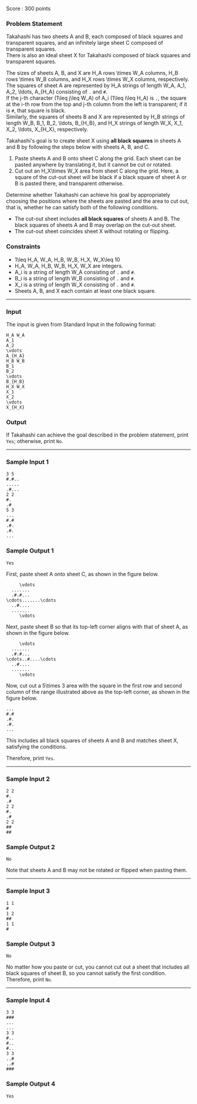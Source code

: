 Score : 300 points

### Problem Statement

Takahashi has two sheets A and B, each composed of black squares and transparent squares, and an infinitely large sheet C composed of transparent squares.  
There is also an ideal sheet X for Takahashi composed of black squares and transparent squares.

The sizes of sheets A, B, and X are H\_A rows \times W\_A columns, H\_B rows \times W\_B columns, and H\_X rows \times W\_X columns, respectively.  
The squares of sheet A are represented by H\_A strings of length W\_A, A\_1, A\_2, \ldots, A\_{H\_A} consisting of `.` and `#`.  
If the j-th character (1\leq j\leq W\_A) of A\_i (1\leq i\leq H\_A) is `.`, the square at the i-th row from the top and j-th column from the left is transparent; if it is `#`, that square is black.  
Similarly, the squares of sheets B and X are represented by H\_B strings of length W\_B, B\_1, B\_2, \ldots, B\_{H\_B}, and H\_X strings of length W\_X, X\_1, X\_2, \ldots, X\_{H\_X}, respectively.

Takahashi's goal is to create sheet X using **all black squares** in sheets A and B by following the steps below with sheets A, B, and C.

1. Paste sheets A and B onto sheet C along the grid. Each sheet can be pasted anywhere by translating it, but it cannot be cut or rotated.
2. Cut out an H\_X\times W\_X area from sheet C along the grid. Here, a square of the cut-out sheet will be black if a black square of sheet A or B is pasted there, and transparent otherwise.

Determine whether Takahashi can achieve his goal by appropriately choosing the positions where the sheets are pasted and the area to cut out, that is, whether he can satisfy both of the following conditions.

* The cut-out sheet includes **all black squares** of sheets A and B. The black squares of sheets A and B may overlap on the cut-out sheet.
* The cut-out sheet coincides sheet X without rotating or flipping.

### Constraints

* 1\leq H\_A, W\_A, H\_B, W\_B, H\_X, W\_X\leq 10
* H\_A, W\_A, H\_B, W\_B, H\_X, W\_X are integers.
* A\_i is a string of length W\_A consisting of `.` and `#`.
* B\_i is a string of length W\_B consisting of `.` and `#`.
* X\_i is a string of length W\_X consisting of `.` and `#`.
* Sheets A, B, and X each contain at least one black square.

---

### Input

The input is given from Standard Input in the following format:

```
H_A W_A
A_1
A_2
\vdots
A_{H_A}
H_B W_B
B_1
B_2
\vdots
B_{H_B}
H_X W_X
X_1
X_2
\vdots
X_{H_X}
```

### Output

If Takahashi can achieve the goal described in the problem statement, print `Yes`; otherwise, print `No`.

---

### Sample Input 1

```
3 5
#.#..
.....
.#...
2 2
#.
.#
5 3
...
#.#
.#.
.#.
...
```

### Sample Output 1

```
Yes
```

First, paste sheet A onto sheet C, as shown in the figure below.

```
     \vdots
  .......  
  .#.#...  
\cdots.......\cdots
  ..#....  
  .......  
     \vdots
```

Next, paste sheet B so that its top-left corner aligns with that of sheet A, as shown in the figure below.

```
     \vdots
  .......  
  .#.#...  
\cdots..#....\cdots
  ..#....  
  .......  
     \vdots
```

Now, cut out a 5\times 3 area with the square in the first row and second column of the range illustrated above as the top-left corner, as shown in the figure below.

```
...
#.#
.#.
.#.
...
```

This includes all black squares of sheets A and B and matches sheet X, satisfying the conditions.

Therefore, print `Yes`.

---

### Sample Input 2

```
2 2
#.
.#
2 2
#.
.#
2 2
##
##
```

### Sample Output 2

```
No
```

Note that sheets A and B may not be rotated or flipped when pasting them.

---

### Sample Input 3

```
1 1
#
1 2
##
1 1
#
```

### Sample Output 3

```
No
```

No matter how you paste or cut, you cannot cut out a sheet that includes all black squares of sheet B, so you cannot satisfy the first condition.
Therefore, print `No`.

---

### Sample Input 4

```
3 3
###
...
...
3 3
#..
#..
#..
3 3
..#
..#
###
```

### Sample Output 4

```
Yes
```